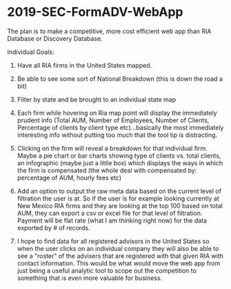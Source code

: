# 2019-SEC-FormADV-WebApp

The plan is to make a competitive, more cost efficient web app than RIA Database or Discovery Database.


Individual Goals:

1. Have all RIA firms in the United States mapped. 

2. Be able to see some sort of National Breakdown (this is down the road a bit)

3. Filter by state and be brought to an individual state map 

4. Each firm while hovering on Ria map point will display the immediately prudent info (Total AUM, Number of Employees, Number of Clients, Percentage of clients by client type etc)...basically the most immediately interesting info without putting too much that the tool tip is distracting. 

5. Clicking on the firm will reveal a breakdown for that individual firm. Maybe a pie chart or bar charts showing type of clients vs. total clients, an infographic (maybe just a little box) which displays the ways in which the firm is compensated (the whole deal with compensated by: percentage of AUM, hourly fees etc)

6. Add an option to output the raw meta data based on the current level of filtration the user is at. 
So if the user is for example looking currently at New Mexico RIA firms and they are looking at the top 100 based on total AUM, they can export a csv or excel file for that level of filtration. Payment will be flat rate (what I am thinking right now) for the data exported by # of records. 

7. I hope to find data for all registered advisors in the United States so when the user clicks on an individual company they will also be able to see a "roster" of the advisers that are registered with that given RIA with contact information. This would be what would move the web app from just being a useful analytic tool to scope out the competition to something that is even more valuable for business. 
